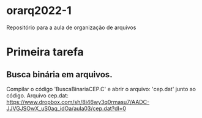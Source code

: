 # orarq2022-1
Repositório para a aula de organização de arquivos

# Primeira tarefa 
## Busca binária em arquivos.
Compilar o código 'BuscaBinariaCEP.C' e abrir o arquivo: 'cep.dat' junto ao código.
Arquivo cep.dat: https://www.dropbox.com/sh/8i46wy3q0rmasu7/AADC-JJVGJSOwX_uS0aq_idOa/aula03/cep.dat?dl=0

